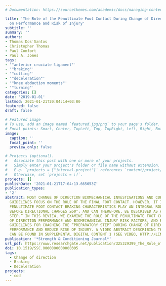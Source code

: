 ```yaml
---
# Documentation: https://sourcethemes.com/academic/docs/managing-content/

title: 'The Role of the Penultimate Foot Contact During Change of Direction: Implications
  on Performance and Risk of Injury'
subtitle: ''
summary: ''
authors:
- Thomas Dos'Santos
- Christopher Thomas
- Paul Comfort
- Paul A. Jones
tags:
- '"anterior cruciate ligament"'
- '"braking"'
- '"cutting"'
- '"deceleration"'
- '"knee abduction moments"'
- '"turning"'
categories: []
date: '2019-01-01'
lastmod: 2021-01-21T20:04:14+03:00
featured: false
draft: false

# Featured image
# To use, add an image named `featured.jpg/png` to your page's folder.
# Focal points: Smart, Center, TopLeft, Top, TopRight, Left, Right, BottomLeft, Bottom, BottomRight.
image:
  caption: ''
  focal_point: ''
  preview_only: false

# Projects (optional).
#   Associate this post with one or more of your projects.
#   Simply enter your project's folder or file name without extension.
#   E.g. `projects = ["internal-project"]` references `content/project/deep-learning/index.md`.
#   Otherwise, set `projects = []`.
projects: []
publishDate: '2021-01-21T17:04:13.665653Z'
publication_types:
- '2'
abstract: MOST CHANGE OF DIRECTION BIOMECHANICAL INVESTIGATIONS AND CURRENT TECHNIQUE
  GUIDELINES FOCUS ON THE ROLE OF THE FINAL FOOT CONTACT. HOWEVER, IT IS EVIDENT THAT
  PENULTIMATE FOOT CONTACT BRAKING CHARACTERISTICS PLAY AN INTEGRAL ROLE IN DECELERATION
  BEFORE DIRECTIONAL CHANGES ≥60°; AND CAN THEREFORE, BE DESCRIBED AS A “PREPARATORY
  STEP.” IN THIS REVIEW, WE EXAMINE THE ROLE OF THE PENULTIMATE FOOT CONTACT ON CHANGE
  OF DIRECTION PERFORMANCE AND BIOMECHANICAL INJURY RISK FACTORS, AND PROVIDE TECHNICAL
  GUIDELINES FOR COACHING THE “PREPARATORY STEP” DURING CHANGE OF DIRECTION, TO ENHANCE
  PERFORMANCE AND REDUCE RISK OF INJURY. A VIDEO ABSTRACT DESCRIBING THIS ARTICLE
  CAN BE FOUND IN SUPPLEMENTAL DIGITAL CONTENT 1 (SEE VIDEO, HTTP://LINKS.LWW.COM/SCJ/A240).
publication: '*Strength & Conditioning Journal*'
url_pdf: https://www.researchgate.net/publication/325329399_The_Role_of_the_Penultimate_Foot_Contact_During_Change_of_Direction_Implications_on_Performance_and_Risk_of_Injury
doi: 10.1519/SSC.0000000000000395
tags:
  - Change of direction
  - Braking
  - Deceleration
projects:
  - cod
---
```

